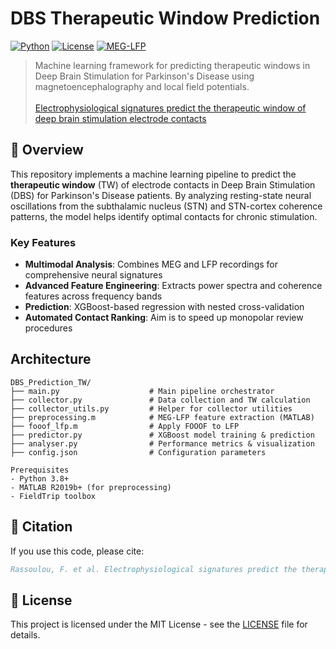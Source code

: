 # DBS Therapeutic Window Prediction
[![Python](https://img.shields.io/badge/python-3.8+-blue.svg)](https://www.python.org/downloads/)
[![License](https://img.shields.io/badge/license-MIT-green.svg)](LICENSE)
[![MEG-LFP](https://img.shields.io/badge/data-MEG--LFP-orange.svg)]()


> Machine learning framework for predicting therapeutic windows in Deep Brain Stimulation for Parkinson's Disease using magnetoencephalography and local field potentials.
> <br> <br>[Electrophysiological signatures predict the therapeutic window of deep brain stimulation electrode contacts](https://www.nature.com/articles/s41746-025-02089-w)

## 🧠 Overview

This repository implements a machine learning pipeline to predict the **therapeutic window** (TW) of electrode contacts in Deep Brain Stimulation (DBS) for Parkinson's Disease patients. By analyzing resting-state neural oscillations from the subthalamic nucleus (STN) and STN-cortex coherence patterns, the model helps identify optimal contacts for chronic stimulation.

### Key Features

- **Multimodal Analysis**: Combines MEG and LFP recordings for comprehensive neural signatures
- **Advanced Feature Engineering**: Extracts power spectra and coherence features across frequency bands
- **Prediction**: XGBoost-based regression with nested cross-validation
- **Automated Contact Ranking**: Aim is to speed up monopolar review procedures

## Architecture
```
DBS_Prediction_TW/
├── main.py                    # Main pipeline orchestrator
├── collector.py               # Data collection and TW calculation
├── collector_utils.py         # Helper for collector utilities
├── preprocessing.m            # MEG-LFP feature extraction (MATLAB)
├── fooof_lfp.m                # Apply FOOOF to LFP
├── predictor.py               # XGBoost model training & prediction
├── analyser.py                # Performance metrics & visualization
├── config.json                # Configuration parameters

Prerequisites
- Python 3.8+
- MATLAB R2019b+ (for preprocessing)
- FieldTrip toolbox
```

## 📄 Citation
If you use this code, please cite:

```bibtex
Rassoulou, F. et al. Electrophysiological signatures predict the therapeutic window of deep brain stimulation electrode contacts. npj Digit. Med. 8, 635 (2025).
```

## 📝 License
This project is licensed under the MIT License - see the [LICENSE](LICENSE) file for details.
